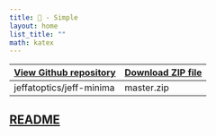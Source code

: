 ```yaml
---
title: 🏡 - Simple 
layout: home
list_title: ""
math: katex
---
```



[View Github repository](https://github.com/jeffatoptics/jeff-minima)  | [Download ZIP file](https://github.com/jeffatoptics/jeff-minima/archive/refs/heads/master.zip)
---|---
jeffatoptics/jeff-minima| master.zip

## [README](README.md) 

